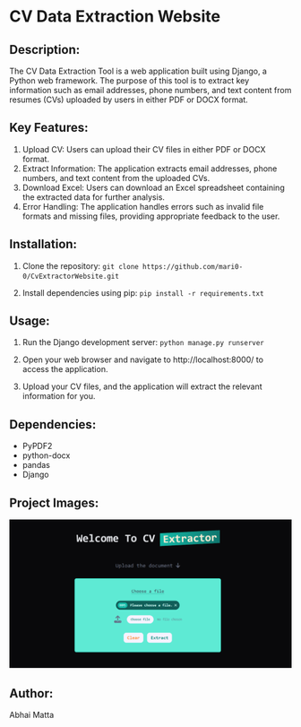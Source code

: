 # CV Data Extraction Website

## Description:
The CV Data Extraction Tool is a web application built using Django, a Python web framework. The purpose of this tool is to extract key information such as email addresses, phone numbers, and text content from resumes (CVs) uploaded by users in either PDF or DOCX format.

## Key Features:
1. Upload CV: Users can upload their CV files in either PDF or DOCX format.
2. Extract Information: The application extracts email addresses, phone numbers, and text content from the uploaded CVs.
3. Download Excel: Users can download an Excel spreadsheet containing the extracted data for further analysis.
4. Error Handling: The application handles errors such as invalid file formats and missing files, providing appropriate feedback to the user.

## Installation:
1. Clone the repository:
`git clone https://github.com/mari0-0/CvExtractorWebsite.git`

2. Install dependencies using pip:
`pip install -r requirements.txt`

## Usage:
1. Run the Django development server:
`python manage.py runserver`

2. Open your web browser and navigate to http://localhost:8000/ to access the application.

3. Upload your CV files, and the application will extract the relevant information for you.

## Dependencies:
- PyPDF2
- python-docx
- pandas
- Django

## Project Images:
![alt text](https://github.com/mari0-0/CvExtractorWebsite/blob/fe1d5eb3f65faa16d670cf2a6dc6362fa5e94cc1/media/cv%20extractor.png)

## Author:
Abhai Matta
